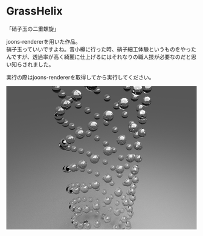 # GrassHelix
「硝子玉の二重螺旋」

joons-rendererを用いた作品。  
硝子玉っていいですよね。昔小樽に行った時、硝子細工体験というものをやったんですが、透過率が高く綺麗に仕上げるにはそれなりの職人技が必要なのだと思い知らされました。

実行の際はjoons-rendererを取得してから実行してください。

![image](./render/220609_150258.png)